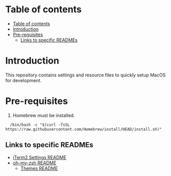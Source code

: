 # Table of contents
- [Table of contents](#table-of-contents)
- [Introduction](#introduction)
- [Pre-requisites](#pre-requisites)
  - [Links to specific READMEs](#links-to-specific-readmes)


# Introduction
This repository contains settings and resource files to quickly setup MacOS for development.

# Pre-requisites
1. Homebrew must be installed.
  ```
    /bin/bash -c "$(curl -fsSL https://raw.githubusercontent.com/Homebrew/install/HEAD/install.sh)"
  ```

## Links to specific READMEs

- [iTerm2 Settings README](iTerm2/README.md)
- [oh-my-zsh README](oh-my-zsh/README.md)
  - [Themes README](oh-my-zsh/themes/README.md)